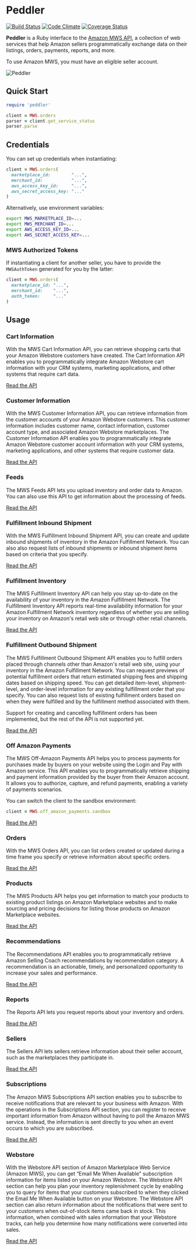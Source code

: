 
# Peddler

[![Build Status](https://travis-ci.org/hakanensari/peddler.svg)](https://travis-ci.org/hakanensari/peddler)
[![Code Climate](http://img.shields.io/codeclimate/github/hakanensari/peddler.svg)](https://codeclimate.com/github/hakanensari/peddler)
[![Coverage Status](http://img.shields.io/coveralls/hakanensari/peddler/master.svg)](https://coveralls.io/r/hakanensari/peddler)

**Peddler** is a Ruby interface to the [Amazon MWS API](https://developer.amazonservices.com/), a collection of web services that help Amazon sellers programmatically exchange data on their listings, orders, payments, reports, and more.

To use Amazon MWS, you must have an eligible seller account.

![Peddler](http://f.cl.ly/items/231z2m0r1Q2o2q1n0w1N/peddler.jpg)

## Quick Start

```ruby
require 'peddler'

client = MWS.orders
parser = client.get_service_status
parser.parse
```

## Credentials

You can set up credentials when instantiating:

```ruby
client = MWS.orders(
  marketplace_id:        "...",
  merchant_id:           "...",
  aws_access_key_id:     "...",
  aws_secret_access_key: "..."
)
```

Alternatively, use environment variables:

```sh
export MWS_MARKETPLACE_ID=...
export MWS_MERCHANT_ID=...
export AWS_ACCESS_KEY_ID=...
export AWS_SECRET_ACCESS_KEY=...
```

### MWS Authorized Tokens

If instantiating a client for another seller, you have to provide the `MWSAuthToken` generated for you by the latter:

```ruby
client = MWS.orders(
  marketplace_id: "...",
  merchant_id:    "...",
  auth_token:     "..."
)
```

## Usage

### Cart Information

With the MWS Cart Information API, you can retrieve shopping carts that your Amazon Webstore customers have created. The Cart Information API enables you to programmatically integrate Amazon Webstore cart information with your CRM systems, marketing applications, and other systems that require cart data.

[Read the API](http://www.rubydoc.info/gems/peddler/MWS/CartInformation/Client)

### Customer Information

With the MWS Customer Information API, you can retrieve information from the customer accounts of your Amazon Webstore customers. This customer information includes customer name, contact information, customer account type, and associated Amazon Webstore marketplaces. The Customer Information API enables you to programmatically integrate Amazon Webstore customer account information with your CRM systems, marketing applications, and other systems that require customer data.

[Read the API](http://www.rubydoc.info/gems/peddler/MWS/CustomerInformation/Client)

### Feeds

The MWS Feeds API lets you upload inventory and order data to Amazon. You can also use this API to get information about the processing of feeds.

[Read the API](http://www.rubydoc.info/gems/peddler/MWS/Feeds/Client)

### Fulfillment Inbound Shipment

With the MWS Fulfillment Inbound Shipment API, you can create and update inbound shipments of inventory in the Amazon Fulfillment Network. You can also also request lists of inbound shipments or inbound shipment items based on criteria that you specify.

[Read the API](http://www.rubydoc.info/gems/peddler/MWS/FulfillmentInboundShipment/Client)

### Fulfillment Inventory

The MWS Fulfillment Inventory API can help you stay up-to-date on the availability of your inventory in the Amazon Fulfillment Network. The Fulfillment Inventory API reports real-time availability information for your Amazon Fulfillment Network inventory regardless of whether you are selling your inventory on Amazon's retail web site or through other retail channels.

[Read the API](http://www.rubydoc.info/gems/peddler/MWS/FulfillmentInventory/Client)

### Fulfillment Outbound Shipment

The MWS Fulfillment Outbound Shipment API enables you to fulfill orders placed through channels other than Amazon's retail web site, using your inventory in the Amazon Fulfillment Network. You can request previews of potential fulfillment orders that return estimated shipping fees and shipping dates based on shipping speed. You can get detailed item-level, shipment-level, and order-level information for any existing fulfillment order that you specify. You can also request lists of existing fulfillment orders based on when they were fulfilled and by the fulfillment method associated with them.

Support for creating and cancelling fulfillment orders has been implemented, but the rest of the API is not supported yet.

[Read the API](http://www.rubydoc.info/gems/peddler/MWS/FulfillmentOutboundShipment/Client)

### Off Amazon Payments

The MWS Off-Amazon Payments API helps you to process payments for purchases made by buyers on your website using the Login and Pay with Amazon service. This API enables you to programmatically retrieve shipping and payment information provided by the buyer from their Amazon account. It allows you to authorize, capture, and refund payments, enabling a variety of payments scenarios.

You can switch the client to the sandbox environment:

```ruby
client = MWS.off_amazon_payments.sandbox
```

[Read the API](http://www.rubydoc.info/gems/peddler/MWS/OffAmazonPayments/Client)

### Orders

With the MWS Orders API, you can list orders created or updated during a time frame you specify or retrieve information about specific orders.

[Read the API](http://www.rubydoc.info/gems/peddler/MWS/Orders/Client)

### Products

The MWS Products API helps you get information to match your products to existing product listings on Amazon Marketplace websites and to make sourcing and pricing decisions for listing those products on Amazon Marketplace websites.

[Read the API](http://www.rubydoc.info/gems/peddler/MWS/Products/Client)

### Recommendations

The Recommendations API enables you to programmatically retrieve Amazon Selling Coach recommendations by recommendation category. A recommendation is an actionable, timely, and personalized opportunity to increase your sales and performance.

[Read the API](http://www.rubydoc.info/gems/peddler/MWS/Recommendations/Client)

### Reports

The Reports API lets you request reports about your inventory and orders.

[Read the API](http://www.rubydoc.info/gems/peddler/MWS/Reports/Client)

### Sellers

The Sellers API lets sellers retrieve information about their seller account, such as the marketplaces they participate in.

[Read the API](http://www.rubydoc.info/gems/peddler/MWS/Sellers/Client)

### Subscriptions

The Amazon MWS Subscriptions API section enables you to subscribe to receive notifications that are relevant to your business with Amazon. With the operations in the Subscriptions API section, you can register to receive important information from Amazon without having to poll the Amazon MWS service. Instead, the information is sent directly to you when an event occurs to which you are subscribed.

[Read the API](http://www.rubydoc.info/gems/peddler/MWS/Subscriptions/Client)

### Webstore

With the Webstore API section of Amazon Marketplace Web Service (Amazon MWS), you can get “Email Me When Available” subscription information for items listed on your Amazon Webstore. The Webstore API section can help you plan your inventory replenishment cycle by enabling you to query for items that your customers subscribed to when they clicked the Email Me When Available button on your Webstore. The Webstore API section can also return information about the notifications that were sent to your customers when out-of-stock items came back in stock. This information, when combined with sales information that your Webstore tracks, can help you determine how many notifications were converted into sales.

[Read the API](http://www.rubydoc.info/gems/peddler/MWS/Webstore/Client)
